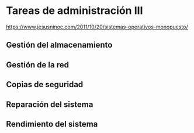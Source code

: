 # Tareas de administración III
https://www.jesusninoc.com/2011/10/20/sistemas-operativos-monopuesto/

## Gestión del almacenamiento
## Gestión de la red
## Copias de seguridad
## Reparación del sistema
## Rendimiento del sistema
